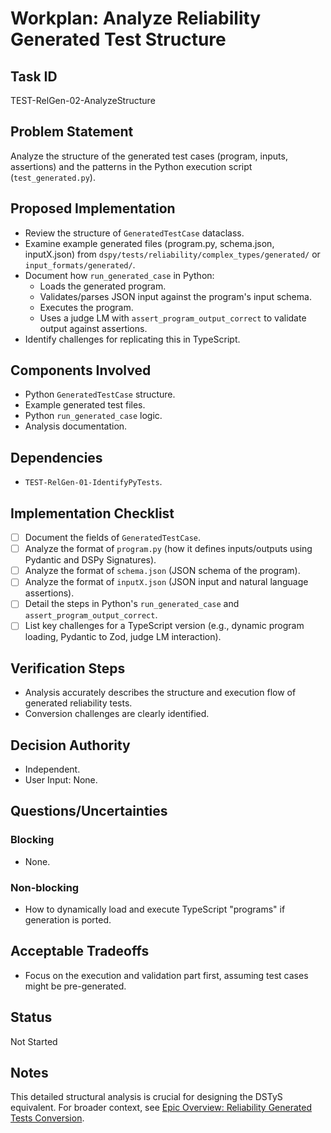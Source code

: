 # Workplan: Analyze Reliability Generated Test Structure

## Task ID
TEST-RelGen-02-AnalyzeStructure

## Problem Statement
Analyze the structure of the generated test cases (program, inputs, assertions) and the patterns in the Python execution script (`test_generated.py`).

## Proposed Implementation
- Review the structure of `GeneratedTestCase` dataclass.
- Examine example generated files (program.py, schema.json, inputX.json) from `dspy/tests/reliability/complex_types/generated/` or `input_formats/generated/`.
- Document how `run_generated_case` in Python:
    - Loads the generated program.
    - Validates/parses JSON input against the program's input schema.
    - Executes the program.
    - Uses a judge LM with `assert_program_output_correct` to validate output against assertions.
- Identify challenges for replicating this in TypeScript.

## Components Involved
- Python `GeneratedTestCase` structure.
- Example generated test files.
- Python `run_generated_case` logic.
- Analysis documentation.

## Dependencies
- `TEST-RelGen-01-IdentifyPyTests`.

## Implementation Checklist
- [ ] Document the fields of `GeneratedTestCase`.
- [ ] Analyze the format of `program.py` (how it defines inputs/outputs using Pydantic and DSPy Signatures).
- [ ] Analyze the format of `schema.json` (JSON schema of the program).
- [ ] Analyze the format of `inputX.json` (JSON input and natural language assertions).
- [ ] Detail the steps in Python's `run_generated_case` and `assert_program_output_correct`.
- [ ] List key challenges for a TypeScript version (e.g., dynamic program loading, Pydantic to Zod, judge LM interaction).

## Verification Steps
- Analysis accurately describes the structure and execution flow of generated reliability tests.
- Conversion challenges are clearly identified.

## Decision Authority
- Independent.
- User Input: None.

## Questions/Uncertainties
### Blocking
- None.
### Non-blocking
- How to dynamically load and execute TypeScript "programs" if generation is ported.

## Acceptable Tradeoffs
- Focus on the execution and validation part first, assuming test cases might be pre-generated.

## Status
Not Started

## Notes
This detailed structural analysis is crucial for designing the DSTyS equivalent.
For broader context, see [Epic Overview: Reliability Generated Tests Conversion](../../docs/planning/workplans/TEST-ReliabilityGeneratedTests.md).